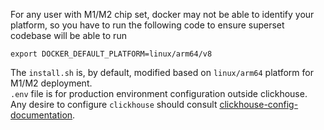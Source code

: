 For any user with M1/M2 chip set, docker may not be able to identify your platform, so you have to run the following code to ensure superset codebase will be able to run

```
export DOCKER_DEFAULT_PLATFORM=linux/arm64/v8 
```

The `install.sh` is, by default, modified based on `linux/arm64` platform for M1/M2 deployment.  
`.env` file is for production environment configuration outside clickhouse.  
Any desire to configure `clickhouse` should consult [clickhouse-config-documentation](https://clickhouse.com/docs/en/operations/configuration-files).  

